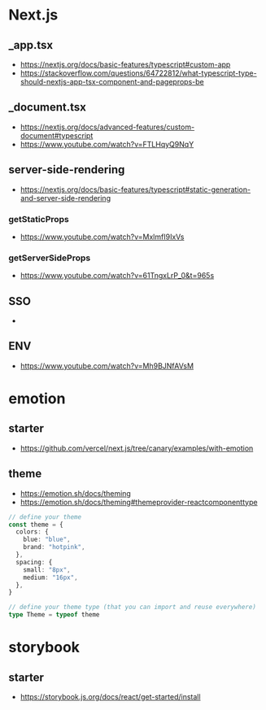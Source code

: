 # Next.js
## _app.tsx
* https://nextjs.org/docs/basic-features/typescript#custom-app
* https://stackoverflow.com/questions/64722812/what-typescript-type-should-nextjs-app-tsx-component-and-pageprops-be

## _document.tsx
* https://nextjs.org/docs/advanced-features/custom-document#typescript
* https://www.youtube.com/watch?v=FTLHqyQ9NqY

## server-side-rendering
* https://nextjs.org/docs/basic-features/typescript#static-generation-and-server-side-rendering

### getStaticProps
* https://www.youtube.com/watch?v=MxlmfI9IxVs

### getServerSideProps
* https://www.youtube.com/watch?v=61TngxLrP_0&t=965s

## SSO
* 
## ENV
* https://www.youtube.com/watch?v=Mh9BJNfAVsM

# emotion
## starter
* https://github.com/vercel/next.js/tree/canary/examples/with-emotion
## theme
* https://emotion.sh/docs/theming
* https://emotion.sh/docs/theming#themeprovider-reactcomponenttype
```typescript
// define your theme
const theme = {
  colors: {
    blue: "blue",
    brand: "hotpink",
  },
  spacing: {
    small: "8px",
    medium: "16px",
  },
}

// define your theme type (that you can import and reuse everywhere)
type Theme = typeof theme
```

# storybook
## starter
* https://storybook.js.org/docs/react/get-started/install

